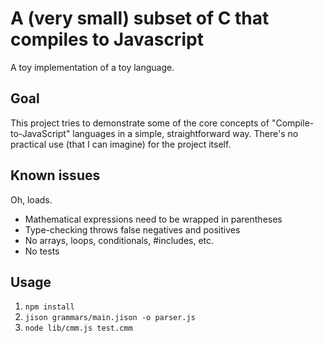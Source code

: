 # A (very small) subset of C that compiles to Javascript

A toy implementation of a toy language.

## Goal

This project tries to demonstrate some of the core concepts of "Compile-to-JavaScript" languages in a simple, straightforward way. There's no practical use (that I can imagine) for the project itself.

## Known issues

Oh, loads.

* Mathematical expressions need to be wrapped in parentheses
* Type-checking throws false negatives and positives
* No arrays, loops, conditionals, #includes, etc.
* No tests

## Usage

1. `npm install`
2. `jison grammars/main.jison -o parser.js`
3. `node lib/cmm.js test.cmm`
